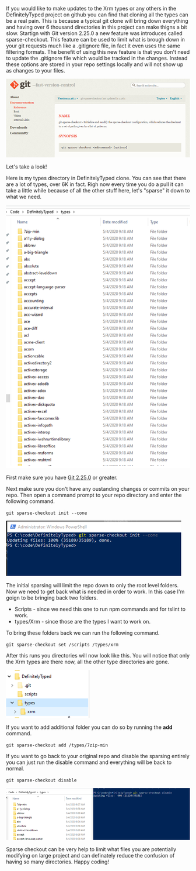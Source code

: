 If you would like to make updates to the Xrm types or any others in the DefinitelyTyped project on github you can find that cloning all the types can be a real pain.  This is because a typical git clone will bring down everything and having over 6 thousand directories in this project can make thigns a bit slow.  Startign with Git version 2.25.0 a new feature was introduces called sparse-checkout.  This feature can be used to limit what is brough down in your git requests much like a .gitignore file, in fact it even uses the same filtering formats.  The benefit of using this new feature is that you don't need to update the .gitignore file which would be tracked in the changes. Instead these options are stored in your repo settings locally and will not show up as changes to your files.

![Git Sparse Checkout Definition](https://github.com/rwilson504/Blogger/blob/master/Git-Sparse-Checkout-Xrm-Types/github.png?raw=true)

Let's take a look!

Here is my types directory in DefinitelyTyped clone.  You can see that there are a lot of types, over 6K in fact.  Righ now every time you do a pull it can take a little while because of all the other stuff here, let's "sparse" it down to what we need.

![Original types Directory](https://github.com/rwilson504/Blogger/blob/master/Git-Sparse-Checkout-Xrm-Types/original-types.png?raw=true)

First make sure you have [Git 2.25.0](https://git-scm.com/downloads) or greater.

Next make sure you don't have any oustanding changes or commits on your repo.  Then open a command prompt to your repo directory and enter the following command.

``
git sparse-checkout init --cone 
``

![Run Initi](https://github.com/rwilson504/Blogger/blob/master/Git-Sparse-Checkout-Xrm-Types/gitsparseinit.png?raw=true)


The initial sparsing will limit the repo down to only the root level folders.  Now we need to get back what is needed in order to work.  In this case I'm goign to be bringing back two folders.

* Scripts - since we need this one to run npm commands and for tslint to work.
* types/Xrm - since those are the types I want to work on.

To bring these folders back we can run the following command.

``
git sparse-checkout set /scripts /types/xrm
``

After this runs you directories will now look like this.  You will notice that only the Xrm types are there now, all the other type directories are gone.

![Types after Set](https://github.com/rwilson504/Blogger/blob/master/Git-Sparse-Checkout-Xrm-Types/types-after-set.png?raw=true)

If you want to add additional folder you can do so by running the **add** command.

``
git sparse-checkout add /types/7zip-min
``

If you want to go back to your original repo and disable the sparsing entirely you can just run the disable command and everything will be back to normal.

``
git sparse-checkout disable
``

![Disable Sparse](https://github.com/rwilson504/Blogger/blob/master/Git-Sparse-Checkout-Xrm-Types/disable-sparsing.png?raw=true)


Sparse checkout can be very help to limit what files you are potentially modifying on large project and can definately reduce the confusion of having so many directories.  Happy coding!